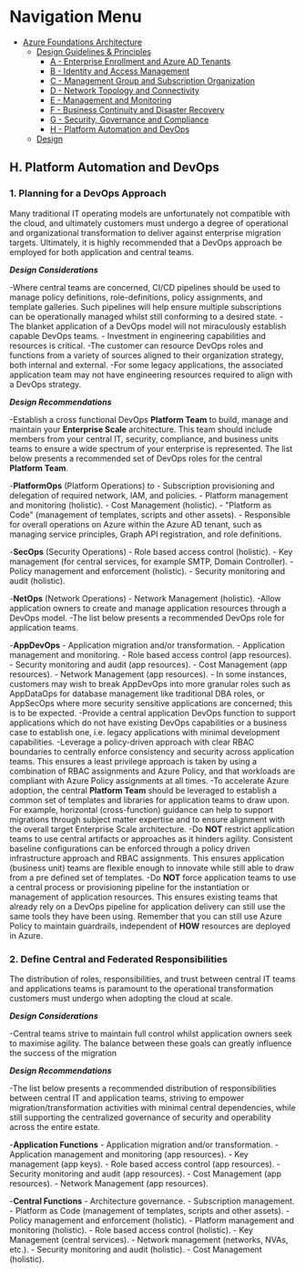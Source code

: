 # Navigation Menu

* [Azure Foundations Architecture](./00-azureFoundations-architecture.md)
  * [Design Guidelines & Principles](./01-azureFoundations-design-guidelines-principles.md)
    * [A - Enterprise Enrollment and Azure AD Tenants](./A-Enterprise-Enrollment-and-Azure-AD-Tenants.md)
    * [B - Identity and Access Management](./B-Identity-and-Access-Management.md)
    * [C - Management Group and Subscription Organization](./C-Management-Group-and-Subscription-Organization.md)
    * [D - Network Topology and Connectivity](./D-Network-Topology-and-Connectivity.md)
    * [E - Management and Monitoring](./E-Management-and-Monitoring.md)
    * [F - Business Continuity and Disaster Recovery](./F-Business-Continuity-and-Disaster-Recovery.md)
    * [G - Security, Governance and Compliance](./G-Security-Governance-and-Compliance.md)
    * [H - Platform Automation and DevOps](./H-Platform-Automation-and-DevOps.md)
  * [Design](./02-azureFoundations-design.md)

## H. Platform Automation and DevOps

### 1. Planning for a DevOps Approach

Many traditional IT operating models are unfortunately not compatible with the cloud, and ultimately customers must undergo a degree of operational and organizational transformation to deliver against enterprise migration targets. Ultimately, it is highly recommended that a DevOps approach be employed for both application and central teams.

***Design Considerations***

-Where central teams are concerned, CI/CD pipelines should be used to manage policy definitions, role-definitions, policy assignments, and template galleries. Such pipelines will help ensure multiple subscriptions can be operationally managed whilst still conforming to a desired state.
-The blanket application of a DevOps model will not miraculously establish capable DevOps teams.
    -   Investment in engineering capabilities and resources is critical.
-The customer can resource DevOps roles and functions from a variety of sources aligned to their organization strategy, both internal and external.
-For some legacy applications, the associated application team may not have engineering resources required to align with a DevOps strategy.

***Design Recommendations***

-Establish a cross functional DevOps **Platform Team** to build, manage and maintain your **Enterprise Scale** architecture.
  This team should include members from your central IT, security, compliance, and business units teams to ensure a wide spectrum of your enterprise is represented.
  The list below presents a recommended set of DevOps roles for the central **Platform Team**.

-**PlatformOps** (Platform Operations) to
    -   Subscription provisioning and delegation of required network, IAM, and policies.
    -   Platform management and monitoring (holistic).
    -   Cost Management (holistic).
    -   "Platform as Code" (management of templates, scripts and other assets).
    -   Responsible for overall operations on Azure within the Azure AD tenant, such as managing service principles, Graph API registration, and role definitions.

-**SecOps** (Security Operations)
    -   Role based access control (holistic).
    -   Key management (for central services, for example SMTP, Domain Controller).
    -   Policy management and enforcement (holistic).
    -   Security monitoring and audit (holistic).

-**NetOps** (Network Operations)
    -   Network Management (holistic).
-Allow application owners to create and manage application resources through a DevOps model.
-The list below presents a recommended DevOps role for application teams.

-**AppDevOps**
    -   Application migration and/or transformation.
    -   Application management and monitoring.
    -   Role based access control (app resources).
    -   Security monitoring and audit (app resources).
    -   Cost Management (app resources).
    -   Network Management (app resources).
    -   In some instances, customers may wish to break AppDevOps into more granular roles such as AppDataOps for database management like traditional DBA roles, or AppSecOps where more security sensitive applications are concerned; this is to be expected.
-Provide a central application DevOps function to support applications which do not have existing DevOps capabilities or a business case to establish one, i.e. legacy applications with minimal development capabilities.
-Leverage a policy-driven approach with clear RBAC boundaries to centrally enforce consistency and security across application teams.
  This ensures a least privilege approach is taken by using a combination of RBAC assignments and Azure Policy, and that workloads are compliant with Azure Policy assignments at all times.
-To accelerate Azure adoption, the central **Platform Team** should be leveraged to establish a common set of templates and libraries for application teams to draw upon.
  For example, horizontal (cross-function) guidance can help to support migrations through subject matter expertise and to ensure alignment with the overall target Enterprise Scale architecture.
-Do **NOT** restrict application teams to use central artifacts or approaches as it hinders agility. Consistent baseline configurations can be enforced through a policy driven infrastructure approach and RBAC assignments.
  This ensures application (business unit) teams are flexible enough to innovate while still able to draw from a pre defined set of templates.
-Do **NOT** force application teams to use a central process or provisioning pipeline for the instantiation or management of application resources.
  This ensures existing teams that already rely on a DevOps pipeline for application delivery can still use the same tools they have been using. Remember that you can still use Azure Policy to maintain guardrails, independent of **HOW** resources are deployed in Azure.

### 2. Define Central and Federated Responsibilities

The distribution of roles, responsibilities, and trust between central IT teams and applications teams is paramount to the operational transformation customers must undergo when adopting the cloud at scale.

***Design Considerations***

-Central teams strive to maintain full control whilst application owners seek to maximise agility. The balance between these goals can greatly influence the success of the migration

***Design Recommendations***

-The list below presents a recommended distribution of responsibilities between central IT and application teams, striving to empower migration/transformation activities with minimal central dependencies, while still supporting the centralized governance of security and operability across the entire estate.

-**Application Functions**
    -   Application migration and/or transformation.
    -   Application management and monitoring (app resources).
    -   Key management (app keys).
    -   Role based access control (app resources).
    -   Security monitoring and audit (app resources).
    -   Cost Management (app resources).
    -   Network Management (app resources).

-**Central Functions**
    -   Architecture governance.
    -   Subscription management.
    -   Platform as Code (management of templates, scripts and other assets).
    -   Policy management and enforcement (holistic).
    -   Platform management and monitoring (holistic).
    -   Role based access control (holistic).
    -   Key Management (central services).
    -   Network management (networks, NVAs, etc.).
    -   Security monitoring and audit (holistic).
    -   Cost Management (holistic).
